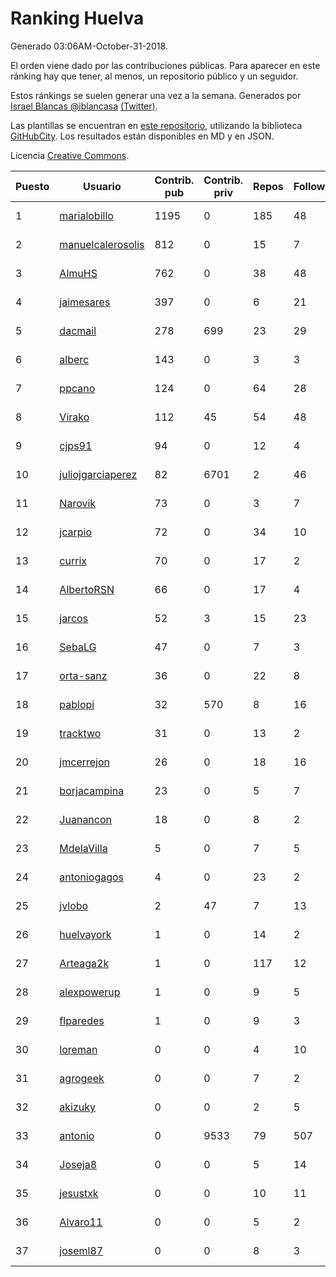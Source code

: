 # Ranking Huelva

Generado 03:06AM-October-31-2018.

El orden viene dado por las contribuciones públicas. Para aparecer en este ránking hay que tener, al menos, un repositorio público y un seguidor.

Estos ránkings se suelen generar una vez a la semana. Generados por [Israel Blancas @iblancasa](https://github.com/iblancasa/) [(Twitter)](https://twitter.com/iblancasa).

Las plantillas se encuentran en [este repositorio](https://github.com/iblancasa/GH-Spanish-Ranking), utilizando la biblioteca [GitHubCity](https://github.com/iblancasa/GitHubCity). Los resultados están disponibles en MD y en JSON.

Licencia [Creative Commons](https://creativecommons.org/licenses/by/4.0/).

| Puesto   |  Usuario  | Contrib. pub | Contrib. priv |Repos| Followers | Desde |  Avatar  |
|----------|-----------|--------------|---------------|-----|-----------|-------|----------|
|1|[marialobillo](https://github.com/marialobillo)|1195|0|185|48|2011-10-22|![marialobillo]()|
|2|[manuelcalerosolis](https://github.com/manuelcalerosolis)|812|0|15|7|2012-12-20|![manuelcalerosolis]()|
|3|[AlmuHS](https://github.com/AlmuHS)|762|0|38|48|2015-10-11|![AlmuHS]()|
|4|[jaimesares](https://github.com/jaimesares)|397|0|6|21|2012-09-28|![jaimesares]()|
|5|[dacmail](https://github.com/dacmail)|278|699|23|29|2008-05-28|![dacmail]()|
|6|[alberc](https://github.com/alberc)|143|0|3|3|2016-10-08|![alberc]()|
|7|[ppcano](https://github.com/ppcano)|124|0|64|28|2011-06-02|![ppcano]()|
|8|[Virako](https://github.com/Virako)|112|45|54|48|2011-05-28|![Virako]()|
|9|[cjps91](https://github.com/cjps91)|94|0|12|4|2017-11-08|![cjps91]()|
|10|[juliojgarciaperez](https://github.com/juliojgarciaperez)|82|6701|2|46|2015-08-26|![juliojgarciaperez]()|
|11|[Narovik](https://github.com/Narovik)|73|0|3|7|2016-06-12|![Narovik]()|
|12|[jcarpio](https://github.com/jcarpio)|72|0|34|10|2010-11-23|![jcarpio]()|
|13|[currix](https://github.com/currix)|70|0|17|2|2013-12-21|![currix]()|
|14|[AlbertoRSN](https://github.com/AlbertoRSN)|66|0|17|4|2015-09-30|![AlbertoRSN]()|
|15|[jarcos](https://github.com/jarcos)|52|3|15|23|2011-07-23|![jarcos]()|
|16|[SebaLG](https://github.com/SebaLG)|47|0|7|3|2015-11-17|![SebaLG]()|
|17|[orta-sanz](https://github.com/orta-sanz)|36|0|22|8|2013-01-22|![orta-sanz]()|
|18|[pablopi](https://github.com/pablopi)|32|570|8|16|2014-02-19|![pablopi]()|
|19|[tracktwo](https://github.com/tracktwo)|31|0|13|2|2014-09-21|![tracktwo]()|
|20|[jmcerrejon](https://github.com/jmcerrejon)|26|0|18|16|2012-07-09|![jmcerrejon]()|
|21|[borjacampina](https://github.com/borjacampina)|23|0|5|7|2010-12-08|![borjacampina]()|
|22|[Juanancon](https://github.com/Juanancon)|18|0|8|2|2016-04-29|![Juanancon]()|
|23|[MdelaVilla](https://github.com/MdelaVilla)|5|0|7|5|2012-07-18|![MdelaVilla]()|
|24|[antoniogagos](https://github.com/antoniogagos)|4|0|23|2|2015-09-18|![antoniogagos]()|
|25|[jvlobo](https://github.com/jvlobo)|2|47|7|13|2013-10-12|![jvlobo]()|
|26|[huelvayork](https://github.com/huelvayork)|1|0|14|2|2011-03-29|![huelvayork]()|
|27|[Arteaga2k](https://github.com/Arteaga2k)|1|0|117|12|2012-05-11|![Arteaga2k]()|
|28|[alexpowerup](https://github.com/alexpowerup)|1|0|9|5|2015-04-20|![alexpowerup]()|
|29|[flparedes](https://github.com/flparedes)|1|0|9|3|2015-06-28|![flparedes]()|
|30|[loreman](https://github.com/loreman)|0|0|4|10|2010-11-19|![loreman]()|
|31|[agrogeek](https://github.com/agrogeek)|0|0|7|2|2009-04-01|![agrogeek]()|
|32|[akizuky](https://github.com/akizuky)|0|0|2|5|2011-09-08|![akizuky]()|
|33|[antonio](https://github.com/antonio)|0|9533|79|507|2008-07-19|![antonio]()|
|34|[Joseja8](https://github.com/Joseja8)|0|0|5|14|2014-07-12|![Joseja8]()|
|35|[jesustxk](https://github.com/jesustxk)|0|0|10|11|2014-07-01|![jesustxk]()|
|36|[Alvaro11](https://github.com/Alvaro11)|0|0|5|2|2014-09-26|![Alvaro11]()|
|37|[joseml87](https://github.com/joseml87)|0|0|8|3|2016-01-13|![joseml87]()|
